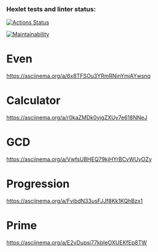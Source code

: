 ### Hexlet tests and linter status:
[![Actions Status](https://github.com/darklittlefinch/java-project-61/workflows/hexlet-check/badge.svg)](https://github.com/darklittlefinch/java-project-61/actions)

[![Maintainability](https://api.codeclimate.com/v1/badges/8a1ef4004fd96354979b/maintainability)](https://codeclimate.com/github/darklittlefinch/java-project-61/maintainability)

# Even
https://asciinema.org/a/6x8TFSOu3YRmRNinYmjAYwsnq

# Calculator
https://asciinema.org/a/r0kaZMDk0vjgZXUy7e618NNeJ

# GCD
https://asciinema.org/a/VwfsUBHEQ79kjHYrBCvWUvOZy

# Progression
https://asciinema.org/a/FvibdN33usFJJf8Kk1KQhBzx1

# Prime
https://asciinema.org/a/E2vDupsj77kbIeOXUEKfEp8TW

